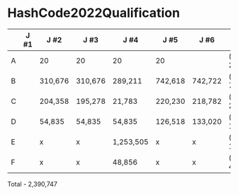 # HashCode2022Qualification

|   |J #1|J #2|J #3|J #4|J #5|J #6|Best|
|---|---|---|---|---|---|---|---|
|A|   |20|20|20|20| |(#2/3/4) 20|
|B|   |310,676|310,676|289,211|742,618|742,722|(#5) 742,722|
|C|   |204,358|195,278|21,783|220,230|218,782|(#5) 220,230|
|D|   |54,835|54,835|54,835|126,518|133,020|(#5) 133,020|
|E|   |x|x|1,253,505|x|x|(#4) 1,253,505|
|F|   |x|x|48,856|x|x|(#4) 48,856|

Total - 2,390,747